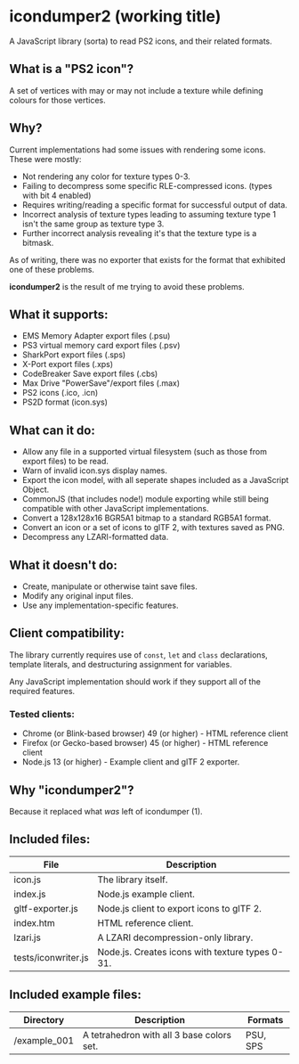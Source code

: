 # icondumper2 (working title)
A JavaScript library (sorta) to read PS2 icons, and their related formats.

## What is a "PS2 icon"?
A set of vertices with may or may not include a texture while defining colours for those vertices.

## Why?
Current implementations had some issues with rendering some icons. These were mostly:
* Not rendering any color for texture types 0-3.
* Failing to decompress some specific RLE-compressed icons. (types with bit 4 enabled)
* Requires writing/reading a specific format for successful output of data.
* Incorrect analysis of texture types leading to assuming texture type 1 isn't the same group as texture type 3.
* Further incorrect analysis revealing it's that the texture type is a bitmask.

As of writing, there was no exporter that exists for the format that exhibited one of these problems.

**icondumper2** is the result of me trying to avoid these problems.

## What it supports:
* EMS Memory Adapter export files (.psu)
* PS3 virtual memory card export files (.psv)
* SharkPort export files (.sps)
* X-Port export files (.xps)
* CodeBreaker Save export files (.cbs)
* Max Drive "PowerSave"/export files (.max)
* PS2 icons (.ico, .icn)
* PS2D format (icon.sys)

## What can it do:
* Allow any file in a supported virtual filesystem (such as those from export files) to be read.
* Warn of invalid icon.sys display names.
* Export the icon model, with all seperate shapes included as a JavaScript Object.
* CommonJS (that includes node!) module exporting while still being compatible with other JavaScript implementations.
* Convert a 128x128x16 BGR5A1 bitmap to a standard RGB5A1 format.
* Convert an icon or a set of icons to glTF 2, with textures saved as PNG.
* Decompress any LZARI-formatted data.

## What it doesn't do:
* Create, manipulate or otherwise taint save files.
* Modify any original input files.
* Use any implementation-specific features.

## Client compatibility:
The library currently requires use of `const`, `let` and `class` declarations, template literals, and destructuring assignment for variables.

Any JavaScript implementation should work if they support all of the required features.

### Tested clients:
* Chrome (or Blink-based browser) 49 (or higher) - HTML reference client
* Firefox (or Gecko-based browser) 45 (or higher) - HTML reference client
* Node.js 13 (or higher) - Example client and glTF 2 exporter.

## Why "icondumper2"?
Because it replaced what *was* left of icondumper (1).

## Included files:
| File                | Description                                     |
| ------------------- | ----------------------------------------------- |
| icon.js             | The library itself.                             |
| index.js            | Node.js example client.                         |
| gltf-exporter.js    | Node.js client to export icons to glTF 2.       |
| index.htm           | HTML reference client.                          |
| lzari.js            | A LZARI decompression-only library.             |
| tests/iconwriter.js | Node.js. Creates icons with texture types 0-31. |

## Included example files:
| Directory    | Description                               | Formats  |
| ------------ | ----------------------------------------- | -------- |
| /example_001 | A tetrahedron with all 3 base colors set. | PSU, SPS |